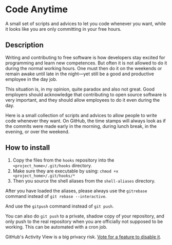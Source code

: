 # Code Anytime

A small set of scripts and advices to let you code whenever you want, while it looks like you are only committing in your free hours.

## Description

Writing and contributing to free software is how developers stay excited for programming and learn new competences. But often it is not allowed to do it during the normal working hours. One must then do it on the weekends or remain awake until late in the night—yet still be a good and productive employee in the day job.

This situation is, in my opinion, quite paradox and also not great. Good employers should acknowledge that contributing to open source software is very important, and they should allow employees to do it even during the day.

Here is a small collection of scripts and advices to allow people to write code whenever they want. On GitHub, the time stamps will always look as if the commits were made early in the morning, during lunch break, in the evening, or over the weekend.

## How to install

1) Copy the files from the `hooks` repository into the `<project_home>/.git/hooks` directory.
2) Make sure they are executable by using: `chmod +x <project_home>/.git/hooks/*`
3) Then you source the shell aliases from the `shell-aliases` directory.

After you have loaded the aliases, please always use the `gitrebase` command instead of `git rebase --interactive`.

And use the `gitpush` command instead of `git push`.

You can also do `git push` to a private, shadow copy of your repository, and only push to the real repository when you are officially not supposed to be working. This can be automated with a cron job.

GitHub's Activity View is a big privacy risk. [Vote for a feature to disable it](https://github.com/orgs/community/discussions/123659).